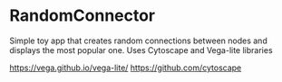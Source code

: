 # RandomConnector
Simple toy app that creates random connections between nodes and displays the most popular one. Uses Cytoscape and Vega-lite libraries

https://vega.github.io/vega-lite/
https://github.com/cytoscape
